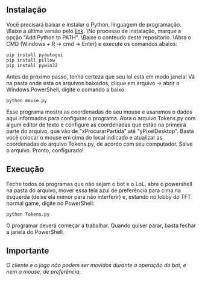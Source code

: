 ## Instalação

Você precisará baixar e instalar o Python, linguagem de programação.
\Baixe a última versão pelo [link]( https://www.python.org/downloads/). 
\No processo de instalação, marque a opção "Add Python to PATH".
\Baixe o conteudo deste repositorio.
\Abra o CMD (Windows + R -> cmd -> Enter) e execute os comandos abaixo:
```
pip install pyautogui
pip install pillow
pip install pywin32
```
Antes do próximo passo, tenha certeza que seu lol esta em modo janela!
Vá na pasta onde esta os arquivos baixados, clique em arquivo -> abrir o Windows PowerShell, digite o comando a baixo:
```
python mouse.py
```
Esse programa mostra as coordenadas do seu mouse e usaremos o dados aqui informados para configurar o programa.
Abra o arquivo Tokens.py com algum editor de texto e configure as coordenadas que estão na primeira parte do arquivo, que vão de "xProcurarPartida" até "yPixelDesktop". Basta você colocar o mouse em cima do local indicado e atualizar as coordenadas do arquivo Tokens.py, de acordo com seu computador.
Salve o arquivo. Pronto, configurado!

## Execução

Feche todos os programas que não sejam o bot e o LoL, abre o powershell na pasta do arquivo, mover essa tela azul de preferência para cima na esquerda (deixe ela menor para não interferir) e, estando no lobby do TFT normal game, digite no PowerShell:

```
python Tokens.py
```

O programar deverá começar a trabalhar. Quando quiser parar, basta fechar a janela do PowerShell.

## Importante

*O cliente e o jogo não podem ser movidos durante a operação do bot, e nem o mouse, de preferência.*
